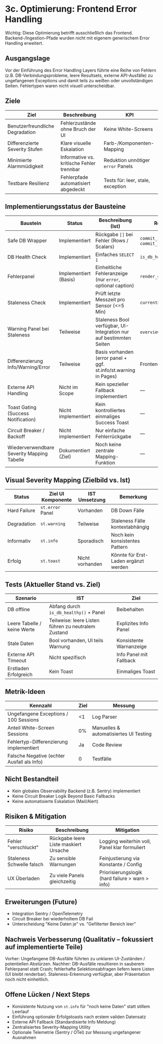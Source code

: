 # 3c. Optimierung: Frontend Error Handling

Wichtig: Diese Optimierung betrifft ausschließlich das Frontend. Backend-/Ingestion-Pfade wurden nicht mit eigenem generischem Error Handling erweitert.

## Ausgangslage
Vor der Einführung des Error Handling Layers führte eine Reihe von Fehlern (z.B. DB-Verbindungsprobleme, leere Resultsets, externe API-Ausfälle) zu ungefangenen Exceptions und damit teils zu weißen oder unvollständigen Seiten. Fehlertypen waren nicht visuell unterscheidbar.

## Ziele
| Ziel | Beschreibung | KPI |
|------|--------------|-----|
| Benutzerfreundliche Degradation | Fehlerzustände ohne Bruch der UI | Keine White-Screens |
| Differenzierte Severity Stufen | Klare visuelle Eskalation | Farb-/Komponenten-Mapping |
| Minimierte Alarmmüdigkeit | Informative vs. kritische Fehler trennbar | Reduktion unnötiger `error` Panels |
| Testbare Resilienz | Fehlerpfade automatisiert abgedeckt | Tests für: leer, stale, exception |

## Implementierungsstatus der Bausteine
| Baustein | Status | Beschreibung (Ist) | Referenz |
|----------|--------|--------------------|----------|
| Safe DB Wrapper | Implementiert | Rückgabe `[]` bei Fehler (Rows / Scalars) | `commit_select`, `commit_select_scalar` |
| DB Health Check | Implementiert | Einfaches `SELECT 1` | `is_db_healthy()` |
| Fehlerpanel | Implementiert (Basis) | Einheitliche Fehleranzeige (nur `error`, optional caption) | `render_error_panel` |
| Staleness Check | Implementiert | Prüft letzte Messzeit pro Sensor (<=5 Min) | `currentness.py` |
| Warning Panel bei Staleness | Teilweise | Staleness Bool verfügbar, UI-Integration nur auf bestimmten Seiten | `overview.py` Nutzung |
| Differenzierung Info/Warning/Error | Teilweise | Basis vorhanden (error panel + ggf. st.info/st.warning in Pages) | Frontend Pages |
| Externe API Handling | Nicht im Scope | Kein spezieller Fallback implementiert | — |
| Toast Gating (Success Notification) | Nicht implementiert | Kein kontrolliertes einmaliges Success Toast | — |
| Circuit Breaker / Backoff | Nicht implementiert | Nur einfache Fehlerrückgabe | — |
| Wiederverwendbare Severity Mapping Tabelle | Dokumentiert (Ziel) | Noch keine zentrale Mapping-Funktion | — |

## Visual Severity Mapping (Zielbild vs. Ist)
| Status | Ziel UI Komponente | IST Umsetzung | Bemerkung |
|--------|-------------------|---------------|-----------|
| Hard Failure | `st.error` Panel | Vorhanden | DB Down Fälle |
| Degradation | `st.warning` | Teilweise | Staleness Fälle kontextabhängig |
| Informativ | `st.info` | Sporadisch | Noch kein konsistentes Pattern |
| Erfolg | `st.toast` | Nicht vorhanden | Könnte für Erst-Laden ergänzt werden |

## Tests (Aktueller Stand vs. Ziel)
| Szenario | IST | Ziel |
|----------|-----|-----|
| DB offline | Abfang durch `is_db_healthy()` + Panel | Beibehalten |
| Leere Tabelle / keine Werte | Teilweise: leere Listen führen zu neutralem Zustand | Explizites Info Panel |
| Stale Daten | Bool vorhanden, UI teils Warnung | Konsistente Warnanzeige |
| Externe API Timeout | Nicht spezifisch | Info Panel mit Fallback |
| Erstladen Erfolgreich | Kein Toast | Einmaliges Toast |

## Metrik-Ideen
| Kennzahl | Ziel | Messung |
|----------|------|---------|
| Ungefangene Exceptions / 100 Sessions | <1 | Log Parser |
| Anteil White-Screen Sessions | 0% | Manuelles & automatisiertes UI Testing |
| Fehlertyp-Differenzierung implementiert | Ja | Code Review |
| Falsche Negative (echter Ausfall als Info) | 0 | Testfälle |

## Nicht Bestandteil
- Kein globales Observability Backend (z.B. Sentry) implementiert
- Keine Circuit Breaker Logik Beyond Basic Fallbacks
- Keine automatisierte Eskalation (Mail/Alert)

## Risiken & Mitigation
| Risiko | Beschreibung | Mitigation |
|--------|--------------|-----------|
| Fehler "verschluckt" | Rückgabe leere Liste maskiert Ursache | Logging weiterhin voll, Panel klar formuliert |
| Staleness Schwelle falsch | Zu sensible Warnungen | Feinjustierung via Konstante / Config |
| UX Überladen | Zu viele Panels gleichzeitig | Priorisierungslogik (hard failure > warn > info) |

## Erweiterungen (Future)
- Integration Sentry / OpenTelemetry
- Circuit Breaker bei wiederholtem DB Fail
- Unterscheidung "Keine Daten je" vs. "Gefilterter Bereich leer"

## Nachweis Verbesserung (Qualitativ – fokussiert auf implementierte Teile)
Vorher: Ungefangene DB-Ausfälle führten zu unklaren UI-Zuständen / potentiellen Abstürzen.
Nachher: DB-Ausfälle resultieren in sauberem Fehlerpanel statt Crash; fehlerhafte Selektionsabfragen liefern leere Listen (UI bleibt renderbar). Staleness-Erkennung verfügbar, aber Präsentation noch nicht einheitlich.

## Offene Lücken / Next Steps
- Konsistente Nutzung von `st.info` für "noch keine Daten" statt stillem Leerlauf
- Einführung optionaler Erfolgstoasts nach erstem validen Datensatz
- Externe API Fallback (Standardisierte Info Meldung)
- Zentralisiertes Severity-Mapping Utility
- Optionale Telemetrie (Sentry / OTel) zur Messung ungefangener Ausnahmen
